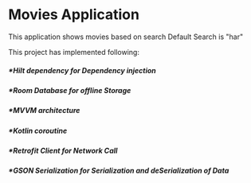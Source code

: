 # Movies Application
This application shows movies based on search
Default Search is "har"

This project has implemented following:

##### *Hilt dependency for Dependency injection

##### *Room Database for offline Storage

##### *MVVM architecture

##### *Kotlin coroutine

##### *Retrofit Client for Network Call

##### *GSON Serialization for Serialization and deSerialization of Data





